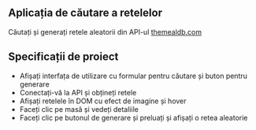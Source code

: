 ## Aplicația de căutare a retelelor

Căutați și generați retele aleatorii din API-ul [themealdb.com](www.themealdb.com)

## Specificații de proiect

- Afișați interfața de utilizare cu formular pentru căutare și buton pentru generare
- Conectați-vă la API și obțineți retele
- Afișați retelele în DOM cu efect de imagine și hover
- Faceți clic pe masă și vedeți detaliile
- Faceți clic pe butonul de generare și preluați și afișați o retea aleatorie
